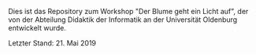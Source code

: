 Dies ist das Repository zum Workshop "Der Blume geht ein Licht auf", der von der Abteilung Didaktik der Informatik an der Universität Oldenburg entwickelt wurde.

Letzter Stand: 21. Mai 2019
